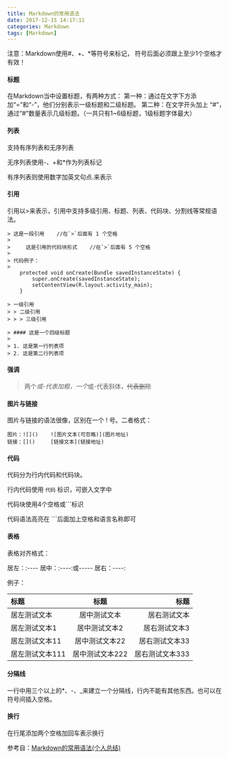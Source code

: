 ```yaml
---
title: Markdown的常用语法
date: 2017-12-15 14:17:11
categories: Markdown
tags: [Markdown]
---
```

注意：Markdown使用#、+、*等符号来标记， 符号后面必须跟上至少1个空格才有效！

#### 标题
在Markdown当中设置标题，有两种方式：
第一种：通过在文字下方添加“=”和“-”，他们分别表示一级标题和二级标题。
第二种：在文字开头加上 “#”，通过“#”数量表示几级标题。（一共只有1~6级标题，1级标题字体最大）

#### 列表
支持有序列表和无序列表

无序列表使用-、+和*作为列表标记

有序列表则使用数字加英文句点.来表示
<!-- more -->

#### 引用
引用以>来表示，引用中支持多级引用、标题、列表、代码块、分割线等常规语法。

```
> 这是一段引用    //在`>`后面有 1 个空格
> 
>     这是引用的代码块形式    //在`>`后面有 5 个空格
>     
> 代码例子：
>   
    protected void onCreate(Bundle savedInstanceState) {
        super.onCreate(savedInstanceState);
        setContentView(R.layout.activity_main);
    }

> 一级引用
> > 二级引用
> > > 三级引用

> #### 这是一个四级标题
> 
> 1. 这是第一行列表项
> 2. 这是第二行列表项
```

#### 强调

> 两个*或-代表加粗，一个*或-代表斜体，~~代表删除~~ 

#### 图片与链接
图片与链接的语法很像，区别在一个 ! 号。二者格式：

```
图片：![]()    ![图片文本(可忽略)](图片地址)
链接：[]()     [链接文本](链接地址)
```

#### 代码

代码分为行内代码和代码块。

行内代码使用 `代码` 标识，可嵌入文字中

代码块使用4个空格或```标识

代码语法高亮在 ```后面加上空格和语言名称即可

#### 表格
表格对齐格式：

居左：:----
居中：:----:或-----
居右：----:

例子：

|标题|标题|标题|
|:---|:---:|---:|
|居左测试文本|居中测试文本|居右测试文本|
|居左测试文本1|居中测试文本2|居右测试文本3|
|居左测试文本11|居中测试文本22|居右测试文本33|
|居左测试文本111|居中测试文本222|居右测试文本333|

#### 分隔线
一行中用三个以上的*、-、_来建立一个分隔线，行内不能有其他东西。也可以在符号间插入空格。

#### 换行
在行尾添加两个空格加回车表示换行

参考自：[Markdown的常用语法(个人总结)](http://www.jianshu.com/p/82e730892d42)







